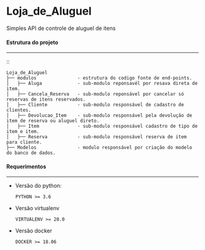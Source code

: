 # Loja_de_Aluguel

Simples API de controle de aluguel de itens

#### Estrutura do projeto
-----------------
::

    Loja_de_Aluguel
    ├── modulos               - estrutura do codigo fonte de end-points.
    │   ├── Aluga             - sub-modulo reponsavél por resava direta de item.
    │   ├── Cancela_Reserva   - sub-modulo reponsável por cancelar só reservas de itens reservados.
    │   ├── Cliente           - sub-modulo responsável de cadastro de clientes.
    │   ├── Devolucao_Item    - sub-modulo responsável pela devolução de item de reserva ou aluguel direto.
    │   ├── Item              - sub-modulo responsável cadastro de tipo de item e item.
    │   ├── Reserva           - sub-modulo responsável reserva de item para cliente.
    ├── Modelos               - modulo responsável por criação do modelo do banco de dados.
    
    
#### Requerimentos
-----------------
* Versão do python:

      PYTHON >= 3.6
 
* Versão virtualenv

      VIRTUALENV >= 20.0
      
* Versão docker

      DOCKER >= 18.06
 
